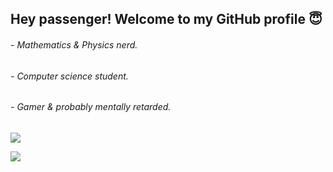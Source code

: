 ## Hey passenger! Welcome to my GitHub profile 😇

###### - Mathematics & Physics nerd.
###### - Computer science student.
###### - Gamer & probably mentally retarded.

<img align="center" src="https://github-readme-streak-stats.herokuapp.com/?user=cobeine&theme=highcontrast" />


![](https://komarev.com/ghpvc/?username=Cobeine&color=red)
